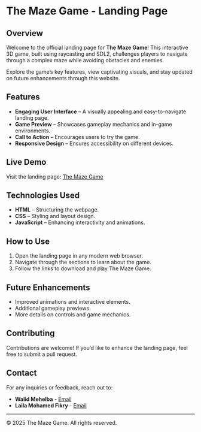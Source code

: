 # The Maze Game - Landing Page

## Overview
Welcome to the official landing page for **The Maze Game**! This interactive 3D game, built using raycasting and SDL2, challenges players to navigate through a complex maze while avoiding obstacles and enemies.

Explore the game’s key features, view captivating visuals, and stay updated on future enhancements through this website.

## Features
- **Engaging User Interface** – A visually appealing and easy-to-navigate landing page.
- **Game Preview** – Showcases gameplay mechanics and in-game environments.
- **Call to Action** – Encourages users to try the game.
- **Responsive Design** – Ensures accessibility on different devices.

## Live Demo
Visit the landing page: [The Maze Game](https://walid-mehelba.github.io/The_Maze_Game/)

## Technologies Used
- **HTML** – Structuring the webpage.
- **CSS** – Styling and layout design.
- **JavaScript** – Enhancing interactivity and animations.

## How to Use
1. Open the landing page in any modern web browser.
2. Navigate through the sections to learn about the game.
3. Follow the links to download and play The Maze Game.

## Future Enhancements
- Improved animations and interactive elements.
- Additional gameplay previews.
- More details on controls and game mechanics.

## Contributing
Contributions are welcome! If you’d like to enhance the landing page, feel free to submit a pull request.

## Contact
For any inquiries or feedback, reach out to:
- **Walid Mehelba** - [Email](walid_mehelba@hotmail.com)
- **Laila Mohamed Fikry** - [Email](laila.mohamed.fikry@gmail.com)

---

© 2025 The Maze Game. All rights reserved.

